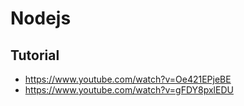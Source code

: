 # Nodejs

## Tutorial

- https://www.youtube.com/watch?v=Oe421EPjeBE
- https://www.youtube.com/watch?v=gFDY8pxlEDU
